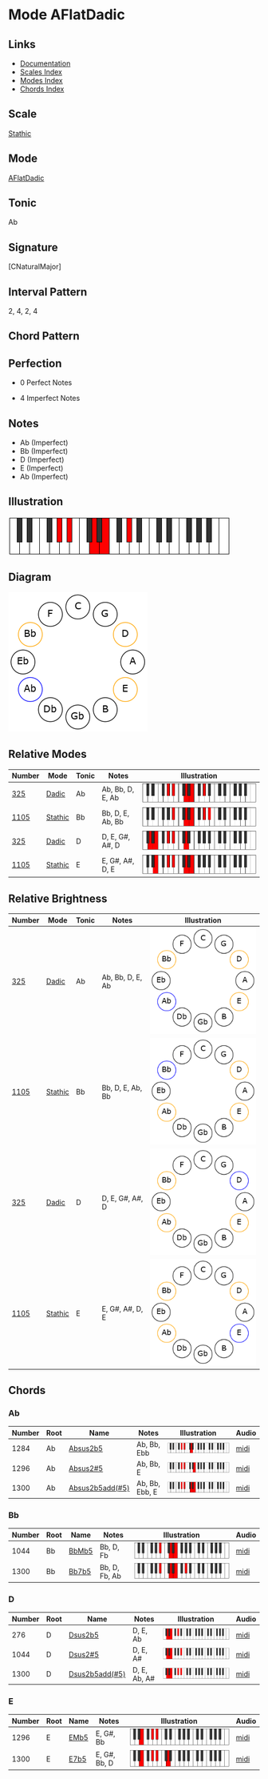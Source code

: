 # Mode AFlatDadic

## Links

- [Documentation](README.md)
- [Scales Index](Scales.md)
- [Modes Index](Modes.md)
- [Chords Index](Chords.md)

## Scale

[Stathic](ScaleStathic.md)

## Mode

[AFlatDadic](ModeAFlatDadic.md)

## Tonic

Ab

## Signature

[CNaturalMajor]

## Interval Pattern

2, 4, 2, 4

## Chord Pattern



## Perfection

 - 0 Perfect Notes

 - 4 Imperfect Notes

## Notes

- Ab (Imperfect)
- Bb (Imperfect)
- D (Imperfect)
- E (Imperfect)
- Ab (Imperfect)

## Illustration

![AFlatDadic](ModeAFlatDadic.png)

## Diagram

![AFlatDadic](CircleModeAFlatDadic.png)

## Relative Modes

| Number | Mode | Tonic | Notes | Illustration |
|--------|------|-------|-------|--------------|
| [325](https://ianring.com/musictheory/scales/325) | [Dadic](ModeDadic.md) | Ab | Ab, Bb, D, E, Ab | ![AFlatDadic](ModeAFlatDadic.png) |
| [1105](https://ianring.com/musictheory/scales/1105) | [Stathic](ModeStathic.md) | Bb | Bb, D, E, Ab, Bb | ![BFlatStathic](ModeBFlatStathic.png) |
| [325](https://ianring.com/musictheory/scales/325) | [Dadic](ModeDadic.md) | D | D, E, G#, A#, D | ![DNaturalDadic](ModeDNaturalDadic.png) |
| [1105](https://ianring.com/musictheory/scales/1105) | [Stathic](ModeStathic.md) | E | E, G#, A#, D, E | ![ENaturalStathic](ModeENaturalStathic.png) |
## Relative Brightness

| Number | Mode | Tonic | Notes | Illustration |
|--------|------|-------|-------|--------------|
| [325](https://ianring.com/musictheory/scales/325) | [Dadic](ModeDadic.md) | Ab | Ab, Bb, D, E, Ab | ![AFlatDadic](CircleModeAFlatDadic.png) |
| [1105](https://ianring.com/musictheory/scales/1105) | [Stathic](ModeStathic.md) | Bb | Bb, D, E, Ab, Bb | ![BFlatStathic](CircleModeBFlatStathic.png) |
| [325](https://ianring.com/musictheory/scales/325) | [Dadic](ModeDadic.md) | D | D, E, G#, A#, D | ![DNaturalDadic](CircleModeDNaturalDadic.png) |
| [1105](https://ianring.com/musictheory/scales/1105) | [Stathic](ModeStathic.md) | E | E, G#, A#, D, E | ![ENaturalStathic](CircleModeENaturalStathic.png) |

## Chords

### Ab

| Number | Root | Name | Notes | Illustration | Audio |
|--------|------|------|-------|--------------|-------|
| 1284 | Ab | [Absus2b5](ChordAFlatSuspendedSecondFlatFifth.md) | Ab, Bb, Ebb | ![Absus2b5](ChordAFlatSuspendedSecondFlatFifthRootPosition.png) | [midi](ChordAFlatSuspendedSecondFlatFifthRootPosition.mid) |
| 1296 | Ab | [Absus2#5](ChordAFlatSuspendedSecondSharpFifth.md) | Ab, Bb, E | ![Absus2#5](ChordAFlatSuspendedSecondSharpFifthRootPosition.png) | [midi](ChordAFlatSuspendedSecondSharpFifthRootPosition.mid) |
| 1300 | Ab | [Absus2b5add(#5)](ChordAFlatSuspendedSecondFlatFifthAddSharpFifth.md) | Ab, Bb, Ebb, E | ![Absus2b5add(#5)](ChordAFlatSuspendedSecondFlatFifthAddSharpFifthRootPosition.png) | [midi](ChordAFlatSuspendedSecondFlatFifthAddSharpFifthRootPosition.mid) |

### Bb

| Number | Root | Name | Notes | Illustration | Audio |
|--------|------|------|-------|--------------|-------|
| 1044 | Bb | [BbMb5](ChordBFlatMajorFlatFifth.md) | Bb, D, Fb | ![BbMb5](ChordBFlatMajorFlatFifthRootPosition.png) | [midi](ChordBFlatMajorFlatFifthRootPosition.mid) |
| 1300 | Bb | [Bb7b5](ChordBFlatDominantSeventhFlatFifth.md) | Bb, D, Fb, Ab | ![Bb7b5](ChordBFlatDominantSeventhFlatFifthRootPosition.png) | [midi](ChordBFlatDominantSeventhFlatFifthRootPosition.mid) |

### D

| Number | Root | Name | Notes | Illustration | Audio |
|--------|------|------|-------|--------------|-------|
| 276 | D | [Dsus2b5](ChordDNaturalSuspendedSecondFlatFifth.md) | D, E, Ab | ![Dsus2b5](ChordDNaturalSuspendedSecondFlatFifthRootPosition.png) | [midi](ChordDNaturalSuspendedSecondFlatFifthRootPosition.mid) |
| 1044 | D | [Dsus2#5](ChordDNaturalSuspendedSecondSharpFifth.md) | D, E, A# | ![Dsus2#5](ChordDNaturalSuspendedSecondSharpFifthRootPosition.png) | [midi](ChordDNaturalSuspendedSecondSharpFifthRootPosition.mid) |
| 1300 | D | [Dsus2b5add(#5)](ChordDNaturalSuspendedSecondFlatFifthAddSharpFifth.md) | D, E, Ab, A# | ![Dsus2b5add(#5)](ChordDNaturalSuspendedSecondFlatFifthAddSharpFifthRootPosition.png) | [midi](ChordDNaturalSuspendedSecondFlatFifthAddSharpFifthRootPosition.mid) |

### E

| Number | Root | Name | Notes | Illustration | Audio |
|--------|------|------|-------|--------------|-------|
| 1296 | E | [EMb5](ChordENaturalMajorFlatFifth.md) | E, G#, Bb | ![EMb5](ChordENaturalMajorFlatFifthRootPosition.png) | [midi](ChordENaturalMajorFlatFifthRootPosition.mid) |
| 1300 | E | [E7b5](ChordENaturalDominantSeventhFlatFifth.md) | E, G#, Bb, D | ![E7b5](ChordENaturalDominantSeventhFlatFifthRootPosition.png) | [midi](ChordENaturalDominantSeventhFlatFifthRootPosition.mid) |

